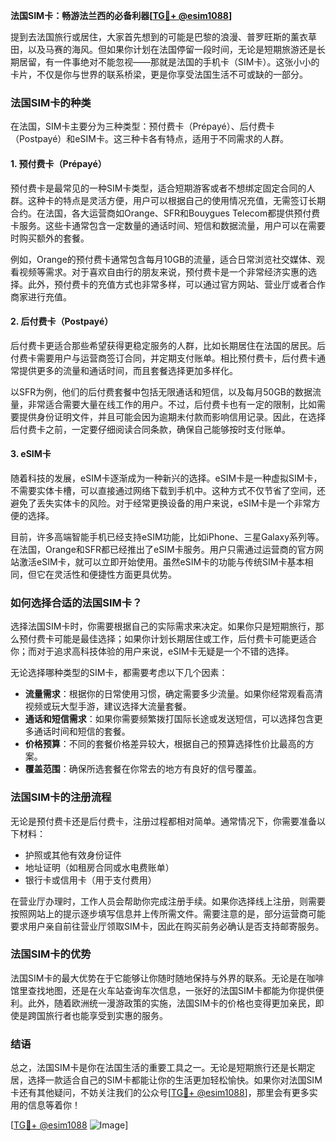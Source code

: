 **法国SIM卡：畅游法兰西的必备利器[[TG💪+ @esim1088](https://t.me/s/esim1088)]**

提到去法国旅行或居住，大家首先想到的可能是巴黎的浪漫、普罗旺斯的薰衣草田，以及马赛的海风。但如果你计划在法国停留一段时间，无论是短期旅游还是长期居留，有一件事绝对不能忽视——那就是法国的手机卡（SIM卡）。这张小小的卡片，不仅是你与世界的联系桥梁，更是你享受法国生活不可或缺的一部分。

### 法国SIM卡的种类

在法国，SIM卡主要分为三种类型：预付费卡（Prépayé）、后付费卡（Postpayé）和eSIM卡。这三种卡各有特点，适用于不同需求的人群。

#### 1. 预付费卡（Prépayé）

预付费卡是最常见的一种SIM卡类型，适合短期游客或者不想绑定固定合同的人群。这种卡的特点是灵活方便，用户可以根据自己的使用情况充值，无需签订长期合约。在法国，各大运营商如Orange、SFR和Bouygues Telecom都提供预付费卡服务。这些卡通常包含一定数量的通话时间、短信和数据流量，用户可以在需要时购买额外的套餐。

例如，Orange的预付费卡通常包含每月10GB的流量，适合日常浏览社交媒体、观看视频等需求。对于喜欢自由行的朋友来说，预付费卡是一个非常经济实惠的选择。此外，预付费卡的充值方式也非常多样，可以通过官方网站、营业厅或者合作商家进行充值。

#### 2. 后付费卡（Postpayé）

后付费卡更适合那些希望获得更稳定服务的人群，比如长期居住在法国的居民。后付费卡需要用户与运营商签订合同，并定期支付账单。相比预付费卡，后付费卡通常提供更多的流量和通话时间，而且套餐选择更加多样化。

以SFR为例，他们的后付费套餐中包括无限通话和短信，以及每月50GB的数据流量，非常适合需要大量在线工作的用户。不过，后付费卡也有一定的限制，比如需要提供身份证明文件，并且可能会因为逾期未付款而影响信用记录。因此，在选择后付费卡之前，一定要仔细阅读合同条款，确保自己能够按时支付账单。

#### 3. eSIM卡

随着科技的发展，eSIM卡逐渐成为一种新兴的选择。eSIM卡是一种虚拟SIM卡，不需要实体卡槽，可以直接通过网络下载到手机中。这种方式不仅节省了空间，还避免了丢失实体卡的风险。对于经常更换设备的用户来说，eSIM卡是一个非常方便的选择。

目前，许多高端智能手机已经支持eSIM功能，比如iPhone、三星Galaxy系列等。在法国，Orange和SFR都已经推出了eSIM卡服务。用户只需通过运营商的官方网站激活eSIM卡，就可以立即开始使用。虽然eSIM卡的功能与传统SIM卡基本相同，但它在灵活性和便捷性方面更具优势。

### 如何选择合适的法国SIM卡？

选择法国SIM卡时，你需要根据自己的实际需求来决定。如果你只是短期旅行，那么预付费卡可能是最佳选择；如果你计划长期居住或工作，后付费卡可能更适合你；而对于追求高科技体验的用户来说，eSIM卡无疑是一个不错的选择。

无论选择哪种类型的SIM卡，都需要考虑以下几个因素：

- **流量需求**：根据你的日常使用习惯，确定需要多少流量。如果你经常观看高清视频或玩大型手游，建议选择大流量套餐。
- **通话和短信需求**：如果你需要频繁拨打国际长途或发送短信，可以选择包含更多通话时间和短信的套餐。
- **价格预算**：不同的套餐价格差异较大，根据自己的预算选择性价比最高的方案。
- **覆盖范围**：确保所选套餐在你常去的地方有良好的信号覆盖。

### 法国SIM卡的注册流程

无论是预付费卡还是后付费卡，注册过程都相对简单。通常情况下，你需要准备以下材料：

- 护照或其他有效身份证件
- 地址证明（如租房合同或水电费账单）
- 银行卡或信用卡（用于支付费用）

在营业厅办理时，工作人员会帮助你完成注册手续。如果你选择线上注册，则需要按照网站上的提示逐步填写信息并上传所需文件。需要注意的是，部分运营商可能要求用户亲自前往营业厅领取SIM卡，因此在购买前务必确认是否支持邮寄服务。

### 法国SIM卡的优势

法国SIM卡的最大优势在于它能够让你随时随地保持与外界的联系。无论是在咖啡馆里查找地图，还是在火车站查询车次信息，一张好的法国SIM卡都能为你提供便利。此外，随着欧洲统一漫游政策的实施，法国SIM卡的价格也变得更加亲民，即使是跨国旅行者也能享受到实惠的服务。

### 结语

总之，法国SIM卡是你在法国生活的重要工具之一。无论是短期旅行还是长期定居，选择一款适合自己的SIM卡都能让你的生活更加轻松愉快。如果你对法国SIM卡还有其他疑问，不妨关注我们的公众号[[TG💪+ @esim1088](https://t.me/s/esim1088)]，那里会有更多实用的信息等着你！

[[TG💪+ @esim1088](https://t.me/s/esim1088) ![Image](https://i.postimg.cc/4NQfJmqS/Snipaste-2025-05-13-00-14-12.png)]